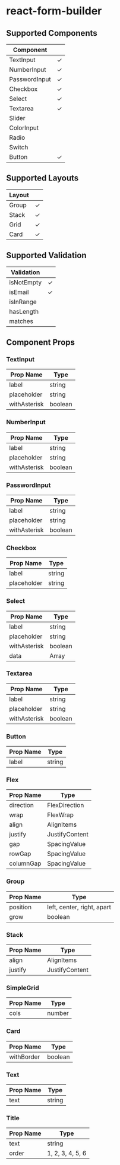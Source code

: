 # react-form-builder

## Supported Components

| Component     |     |
| ------------- | --- |
| TextInput     | ✓   |
| NumberInput   | ✓   |
| PasswordInput | ✓   |
| Checkbox      | ✓   |
| Select        | ✓   |
| Textarea      | ✓   |
| Slider        |     |
| ColorInput    |     |
| Radio         |     |
| Switch        |     |
| Button        | ✓   |

## Supported Layouts

| Layout |     |
| ------ | --- |
| Group  | ✓   |
| Stack  | ✓   |
| Grid   | ✓   |
| Card   | ✓   |

## Supported Validation

| Validation |     |
| ---------- | --- |
| isNotEmpty | ✓   |
| isEmail    | ✓   |
| isInRange  |     |
| hasLength  |     |
| matches    |     |

## Component Props

### TextInput

| Prop Name    | Type    |
| ------------ | ------- |
| label        | string  |
| placeholder  | string  |
| withAsterisk | boolean |

### NumberInput

| Prop Name    | Type    |
| ------------ | ------- |
| label        | string  |
| placeholder  | string  |
| withAsterisk | boolean |

### PasswordInput

| Prop Name    | Type    |
| ------------ | ------- |
| label        | string  |
| placeholder  | string  |
| withAsterisk | boolean |

### Checkbox

| Prop Name   | Type   |
| ----------- | ------ |
| label       | string |
| placeholder | string |

### Select

| Prop Name    | Type    |
| ------------ | ------- |
| label        | string  |
| placeholder  | string  |
| withAsterisk | boolean |
| data         | Array   |

### Textarea

| Prop Name    | Type    |
| ------------ | ------- |
| label        | string  |
| placeholder  | string  |
| withAsterisk | boolean |

### Button

| Prop Name | Type   |
| --------- | ------ |
| label     | string |

### Flex

| Prop Name | Type           |
| --------- | -------------- |
| direction | FlexDirection  |
| wrap      | FlexWrap       |
| align     | AlignItems     |
| justify   | JustifyContent |
| gap       | SpacingValue   |
| rowGap    | SpacingValue   |
| columnGap | SpacingValue   |

### Group

| Prop Name | Type                       |
| --------- | -------------------------- |
| position  | left, center, right, apart |
| grow      | boolean                    |

### Stack

| Prop Name | Type           |
| --------- | -------------- |
| align     | AlignItems     |
| justify   | JustifyContent |

### SimpleGrid

| Prop Name | Type   |
| --------- | ------ |
| cols      | number |

### Card

| Prop Name  | Type    |
| ---------- | ------- |
| withBorder | boolean |

### Text

| Prop Name | Type   |
| --------- | ------ |
| text      | string |

### Title

| Prop Name | Type             |
| --------- | ---------------- |
| text      | string           |
| order     | 1, 2, 3, 4, 5, 6 |
